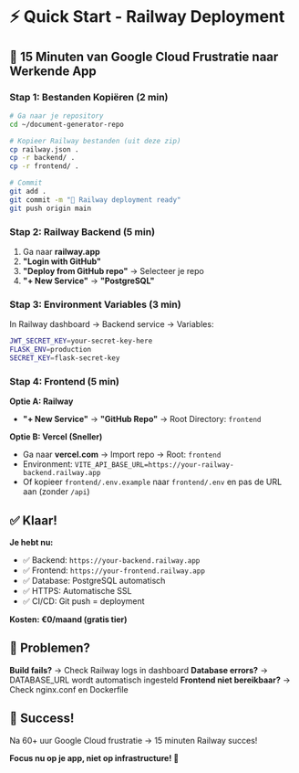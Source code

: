# ⚡ Quick Start - Railway Deployment

## 🎯 15 Minuten van Google Cloud Frustratie naar Werkende App

### Stap 1: Bestanden Kopiëren (2 min)
```bash
# Ga naar je repository
cd ~/document-generator-repo

# Kopieer Railway bestanden (uit deze zip)
cp railway.json .
cp -r backend/ .
cp -r frontend/ .

# Commit
git add .
git commit -m "🚂 Railway deployment ready"
git push origin main
```

### Stap 2: Railway Backend (5 min)
1. Ga naar **railway.app**
2. **"Login with GitHub"**
3. **"Deploy from GitHub repo"** → Selecteer je repo
4. **"+ New Service"** → **"PostgreSQL"**

### Stap 3: Environment Variables (3 min)
In Railway dashboard → Backend service → Variables:
```bash
JWT_SECRET_KEY=your-secret-key-here
FLASK_ENV=production
SECRET_KEY=flask-secret-key
```

### Stap 4: Frontend (5 min)
**Optie A: Railway**
- **"+ New Service"** → **"GitHub Repo"** → Root Directory: `frontend`

**Optie B: Vercel (Sneller)**
- Ga naar **vercel.com** → Import repo → Root: `frontend`
- Environment: `VITE_API_BASE_URL=https://your-railway-backend.railway.app`
- Of kopieer `frontend/.env.example` naar `frontend/.env` en pas de URL aan (zonder `/api`)

## ✅ Klaar!

**Je hebt nu:**
- ✅ Backend: `https://your-backend.railway.app`
- ✅ Frontend: `https://your-frontend.railway.app` 
- ✅ Database: PostgreSQL automatisch
- ✅ HTTPS: Automatische SSL
- ✅ CI/CD: Git push = deployment

**Kosten: €0/maand (gratis tier)**

## 🚨 Problemen?

**Build fails?** → Check Railway logs in dashboard
**Database errors?** → DATABASE_URL wordt automatisch ingesteld
**Frontend niet bereikbaar?** → Check nginx.conf en Dockerfile

## 🎉 Success!

Na 60+ uur Google Cloud frustratie → 15 minuten Railway succes!

**Focus nu op je app, niet op infrastructure! 🚂**

